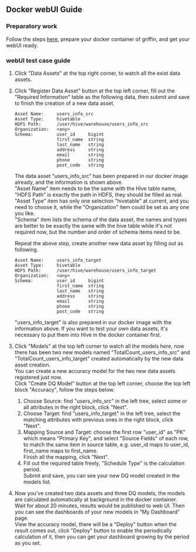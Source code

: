 ## Docker webUI Guide

### Preparatory work

Follow the steps [here](https://github.com/eBay/DQSolution/blob/master/README.md#how-to-run-in-docker), prepare your docker container of griffin, and get your webUI ready.

### webUI test case guide

1.  Click "Data Assets" at the top right corner, to watch all the exist data assets.

2.  Click "Register Data Asset" button at the top left corner, fill out the "Required Information" table as the following data, then submit and save to finish the creation of a new data asset.
    ```
    Asset Name:     users_info_src
    Asset Type:     hivetable
    HDFS Path:      /user/hive/warehouse/users_info_src
    Organization:   <any>
    Schema:         user_id     bigint
                    first_name  string
                    last_name   string
                    address     string
                    email       string
                    phone       string
                    post_code   string
    ```
    The data asset "users_info_src" has been prepared in our docker image already, and the information is shown above.  
    "Asset Name" item needs to be the same with the Hive table name, "HDFS Path" is exactly the path in HDFS, they should be filled as real.  
    "Asset Type" item has only one selection "hivetable" at current, and you need to choose it, while the "Organization" item could be set as any one you like.  
    "Schema" item lists the schema of the data asset, the names and types are better to be exactly the same with the hive table while it's not required now, but the number and order of schema items need to be.  

    Repeat the above step, create another new data asset by filling out as following.
    ```
    Asset Name:     users_info_target
    Asset Type:     hivetable
    HDFS Path:      /user/hive/warehouse/users_info_target
    Organization:   <any>
    Schema:         user_id     bigint
                    first_name  string
                    last_name   string
                    address     string
                    email       string
                    phone       string
                    post_code   string
    ```  
    "users_info_target" is also prepared in our docker image with the information above.
    If you want to test your own data assets, it's necessary to put them into Hive in the docker container first.  

3.  Click "Models" at the top left corner to watch all the models here, now there has been two new models named "TotalCount_users_info_src" and "TotalCount_users_info_target" created automatically by the new data asset creation.  
    You can create a new accuracy model for the two new data assets registered just now.  
    Click "Create DQ Model" button at the top left corner, choose the top left block "Accuracy", follow the steps below.  
    1)  Choose Source: find "users_info_src" in the left tree, select some or all attributes in the right block, click "Next".  
    2)  Choose Target: find "users_info_target" in the left tree, select the matching attributes with previous ones in the right block, click "Next".  
    3)  Mapping Source and Target: choose the first row "user_id" as "PK" which means "Primary Key", and select "Source Fields" of each row, to match the same item in source table, e.g. user_id maps to user_id, first_name maps to first_name.   
        Finish all the mapping, click "Next".  
    4)  Fill out the required table freely, "Schedule Type" is the calculation period.  
        Submit and save, you can see your new DQ model created in the models list.  

4.  Now you've created two data assets and three DQ models, the models are calculated automatically at background in the docker container.  
    Wait for about 20 minutes, results would be published to web UI. Then you can see the dashboards of your new models in "My Dashboard" page.  
    View the accuracy model, there will be a "Deploy" button when the result comes out, click "Deploy" button to enable the periodically calculation of it, then you can get your dashboard growing by the period as you set.
